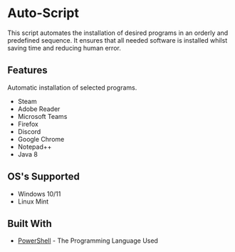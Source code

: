 # Auto-Script
This script automates the installation of desired programs in an orderly and predefined sequence. It ensures that all needed software is installed whilst saving time and reducing human error.

## Features
Automatic installation of selected programs.
- Steam
- Adobe Reader
- Microsoft Teams
- Firefox
- Discord
- Google Chrome
- Notepad++
- Java 8

## OS's Supported
- Windows 10/11
- Linux Mint

## Built With
- [PowerShell](https://github.com/PowerShell/PowerShell) - The Programming Language Used
